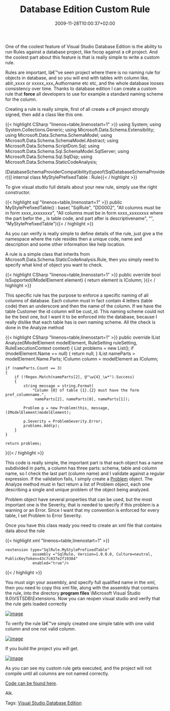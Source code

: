 ﻿---
title: "Database Edition Custom Rule"
description: ""
date: 2009-11-28T10:00:37+02:00
draft: false
tags: [Visual Studio Database Edition]
categories: [Visual Studio]
---
One of the coolest feature of Visual Studio Database Edition is the ability to run Rules against a database project, like fxcop against a c# project. And the coolest part about this feature is that is really simple to write a custom rule.

Rules are important, Iâ€™ve seen project where there is no naming rule for objects in database, and so you will end with tables with column like, ablr\_xxxx or xxxxx\_xxx\_Authorname etc etc, and the whole database looses consistency over time. Thanks to database edition I can create a custom rule that  **force** all developers to use for example a standard naming scheme for the column.

Creating a rule is really simple, first of all create a c# project strongly signed, then add a class like this one.

{{< highlight CSharp "linenos=table,linenostart=1" >}}
using System;
using System.Collections.Generic;
using Microsoft.Data.Schema.Extensibility;
using Microsoft.Data.Schema.SchemaModel;
using Microsoft.Data.Schema.SchemaModel.Abstract;
using Microsoft.Data.Schema.ScriptDom.Sql;
using Microsoft.Data.Schema.Sql.SchemaModel.SqlServer;
using Microsoft.Data.Schema.Sql.SqlDsp;
using Microsoft.Data.Schema.StaticCodeAnalysis;

[DatabaseSchemaProviderCompatibility(typeof(SqlDatabaseSchemaProvider))]
internal class MyStylePrefixedTable : Rule{{< / highlight >}}

<!-- Code inserted with Steve Dunn's Windows Live Writer Code Formatter Plugin.  http://dunnhq.com -->

To give visual studio full details about your new rule, simply use the right constructor.

{{< highlight sql "linenos=table,linenostart=1" >}}
public MyStylePrefixedTable()
: base(
     "SqlRule",
     "DD0002",
     "All columns must be in form xxxx_xxxxxxxx",
     "All columns must be in form xxxx_xxxxxxxx where the part befor the _ is table code, and part after is descriptivename",
     "",
     "MyStylePrefixedTable"){{< / highlight >}}

<!-- Code inserted with Steve Dunn's Windows Live Writer Code Formatter Plugin.  http://dunnhq.com -->

As you can verify is really simple to define details of the rule, just give a the namespace where the rule resides then a unique code, name and description and some other information like help location.

A rule is a simple class that inherits from Microsoft.Data.Schema.StaticCodeAnalysis.Rule, then you simply need to specify what kind of object you want to check.

{{< highlight CSharp "linenos=table,linenostart=1" >}}
public override bool IsSupported(IModelElement element)
{
    return element is IColumn;
}{{< / highlight >}}

<!-- Code inserted with Steve Dunn's Windows Live Writer Code Formatter Plugin.  http://dunnhq.com -->

This specific rule has the purpose to enforce a specific naming of all columns of database. Each column must in fact contain 4 letters (table code) then an underscore and then the name of the column. If we have the table Customer the id column will be cust\_id. This naming scheme could not be the best one, but I want it to be enforced into the database, because I really dislike that each table has is own naming scheme. All the check is done in the Analyze method

{{< highlight CSharp "linenos=table,linenostart=1" >}}
public override IList<Problem> Analyze(IModelElement modelElement, RuleSetting ruleSetting, RuleExecutionContext context)
{
    List<Problem> problems = new List<Problem>();
    if (modelElement.Name == null)
    {
        return null;
    }
    IList<string> nameParts = modelElement.Name.Parts;
    IColumn column = modelElement as IColumn;

    if (nameParts.Count == 3)
    {
        if (!Regex.Match(nameParts[2], @"\w{4}_\w*").Success)
        {
            string message = string.Format(
                "Column {0} of table {1}.{2} must have the form pref_columnname.",
                 nameParts[2], nameParts[0], nameParts[1]);

            Problem p = new Problem(this, message, (IModelElement)modelElement);

            p.Severity = ProblemSeverity.Error;
            problems.Add(p);
        }
    }

    return problems;
}{{< / highlight >}}

<!-- Code inserted with Steve Dunn's Windows Live Writer Code Formatter Plugin.  http://dunnhq.com -->

This code is really simple, the important part is that each object has a name subdivided in parts, a column has three parts: schema, table and column name, so I check the last part (column name) and I validate against a regular expression. If the validation fails, I simply create a [Problem](http://msdn.microsoft.com/en-us/library/microsoft.data.schema.staticcodeanalysis.problem.aspx) object. The Analyze method must in fact return a list of Problem object, each one describing a single and unique problem of the object being analyzed.

Problem object have several properties that can be used, but the most important one is the Severity, that is needed to specify if this problem is a warning or an Error. Since I want that my convention is enforced for every table, I set Problem to Error Severity.

Once you have this class ready you need to create an xml file that contains data about the rule

{{< highlight xml "linenos=table,linenostart=1" >}}
<?xml version="1.0" encoding="utf-8" ?>
<extensions 
  assembly="" 
  version="1" 
  xmlns="urn:Microsoft.Data.Schema.Extensions" 
  xmlns:xsi="http://www.w3.org/2001/XMLSchema-instance" 
  xsi:schemaLocation="urn:Microsoft.Data.Schema.Extensions Microsoft.Data.Schema.Extensions.xsd">

    <extension type="SqlRule.MyStylePrefixedTable"
                assembly ="SqlRule, Version=1.0.0.0, Culture=neutral, PublicKeyToken=43c7c037e2f19384"
                enabled="true"/>
</extensions>
{{< / highlight >}}

<!-- Code inserted with Steve Dunn's Windows Live Writer Code Formatter Plugin.  http://dunnhq.com -->

You must sign your assembly, and specify full qualified name in the xml, then you need to copy this xml file, along with the assembly that contains the rule, into the directory  **program files** \Microsoft Visual Studio 9.0\VSTSDB\Extensions. Now you can reopen visual studio and verify that the rule gets loaded correctly

[![image](https://www.codewrecks.com/blog/wp-content/uploads/2009/11/image_thumb27.png "image")](https://www.codewrecks.com/blog/wp-content/uploads/2009/11/image27.png)

To verify the rule Iâ€™ve simply created one simple table with one valid column and one not valid column.

[![image](https://www.codewrecks.com/blog/wp-content/uploads/2009/11/image_thumb28.png "image")](https://www.codewrecks.com/blog/wp-content/uploads/2009/11/image28.png)

If you build the project you will get.

[![image](https://www.codewrecks.com/blog/wp-content/uploads/2009/11/image_thumb29.png "image")](https://www.codewrecks.com/blog/wp-content/uploads/2009/11/image29.png)

As you can see my custom rule gets executed, and the project will not compile until all columns are not named correctly.

[Code can be found here](http://www.codewrecks.com/blog/Storage/sqlrule.zip).

Alk.

Tags: [Visual Studio Database Edition](http://technorati.com/tag/Visual%20Studio%20Database%20Edition)

